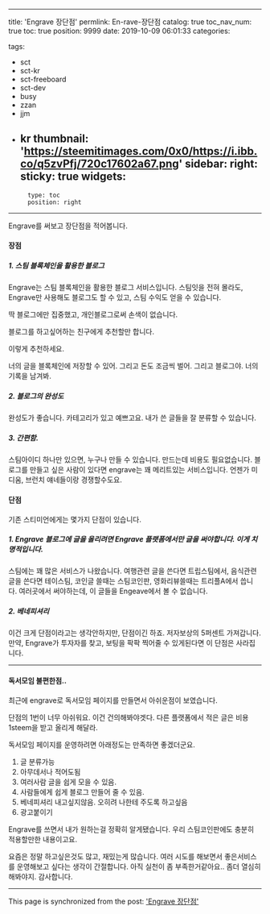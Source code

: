 
---
title: 'Engrave 장단점'
permlink: En-rave-장단점
catalog: true
toc_nav_num: true
toc: true
position: 9999
date: 2019-10-09 06:01:33
categories:

tags:
- sct
- sct-kr
- sct-freeboard
- sct-dev
- busy
- zzan
- jjm
- kr
thumbnail: 'https://steemitimages.com/0x0/https://i.ibb.co/q5zvPfj/720c17602a67.png'
sidebar:
    right:
        sticky: true
widgets:
    -
        type: toc
        position: right
---


Engrave를 써보고 장단점을 적어봅니다.

#### 장점

##### 1. 스팀 블록체인을 활용한 블로그

Engrave는 스팀 블록체인을 활용한 블로그 서비스입니다. 
스팀잇을 전혀 몰라도, Engrave만 사용해도 블로그도 할 수 있고, 스팀 수익도 얻을 수 있습니다.

딱 블로그에만 집중했고, 개인블로그로써 손색이 없습니다.

블로그를 하고싶어하는 친구에게 추천할만 합니다.

이렇게 추천하세요. 

너의 글을 블록체인에 저장할 수 있어. 그리고 돈도 조금씩 벌어. 그리고 블로그야. 너의 기록을 남겨봐.

##### 2. 블로그의 완성도

완성도가 좋습니다. 카테고리가 있고 예쁘고요. 내가 쓴 글들을 잘 분류할 수 있습니다.

##### 3. 간편함.

스팀아이디 하나만 있으면, 누구나 만들 수 있습니다. 만드는데 비용도 필요없습니다. 블로그를 만들고 싶은 사람이 있다면 engrave는 꽤 메리트있는 서비스입니다. 언젠가 미디움, 브런치 얘네들이랑 경쟁할수도요.


#### 단점

기존 스티미언에게는 몇가지 단점이 있습니다.

##### 1. Engrave 블로그에 글을 올리려면 Engrave 플랫폼에서만 글을 써야합니다. 이게 치명적입니다.

스팀에는 꽤 많은 서비스가 나왔습니다. 여행관련 글을 쓴다면 트립스팀에서, 음식관련 글을 쓴다면 테이스팀, 코인글 쓸때는 스팀코인판, 영화리뷰쓸때는 트리플A에서 씁니다. 여러곳에서 써야하는데, 이 글들을 Engeave에서 볼 수 없습니다. 

##### 2. 베네피셔리
이건 크게 단점이라고는 생각안하지만, 단점이긴 하죠. 저자보상의 5퍼센트 가져갑니다. 만약, Engrave가 투자자를 찾고, 보팅을 팍팍 찍어줄 수 있게된다면 이 단점은 사라집니다.


----

#### 독서모임 불편한점..

최근에 engrave로 독서모임 페이지를 만들면서 아쉬운점이 보였습니다.

단점의 1번이 너무 아쉬워요. 이건 건의해봐야겟다. 다른 플랫폼에서 적은 글은 비용 1steem을 받고 올리게 해달라.

독서모임 페이지를 운영하려면 아래정도는 만족하면 좋겠더군요.


1. 글 분류가능
2. 아무데서나 적어도됨
3. 여러사람 글을 쉽게 모을 수 있음.
4. 사람들에게 쉽게 블로그 만들어 줄 수 있음.
5. 베네피셔리 내고싶지않음. 오히려 나한테 주도록 하고싶음
6. 광고붙이기

Engrave를 쓰면서 내가 원하는걸 정확히 알게됐습니다.
우리 스팀코인판에도 충분히 적용할만한 내용이고요.

요즘은 정말 하고싶은것도 많고, 재밌는게 많습니다. 여러 시도를 해보면서 좋은서비스를 운영해보고 싶다는 생각이 간절합니다. 아직 실천이 좀 부족한거같아요.. 좀더 열심히 해봐야지. 감사합니다.

- - -

This page is synchronized from the post: ['Engrave 장단점'](https://steempeak.com/@jacobyu/3x9yeq-engrave)
